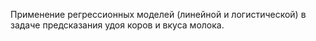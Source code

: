 Применение регрессионных моделей (линейной и логистической) в задаче предсказания удоя коров и вкуса молока.
